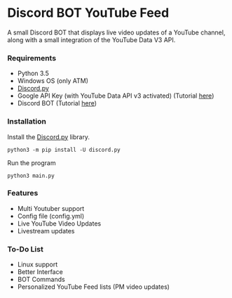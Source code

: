 # Discord BOT YouTube Feed

A small Discord BOT that displays live video updates of a YouTube channel, along with a small integration of the YouTube Data V3 API.

### Requirements
- Python 3.5
- Windows OS (only ATM)
- [Discord.py](https://github.com/Rapptz/discord.py)
- Google API Key (with YouTube Data API v3 activated) (Tutorial [here](https://developers.google.com/youtube/v3/getting-started))
- Discord BOT (Tutorial [here](https://github.com/reactiflux/discord-irc/wiki/Creating-a-discord-bot-&-getting-a-token))

### Installation
Install the [Discord.py](https://github.com/Rapptz/discord.py) library.
```
python3 -m pip install -U discord.py
```
Run the program
```
python3 main.py
```

### Features
- Multi Youtuber support
- Config file (config.yml)
- Live YouTube Video Updates
- Livestream updates

### To-Do List
- Linux support
- Better Interface
- BOT Commands
- Personalized YouTube Feed lists (PM video updates)
